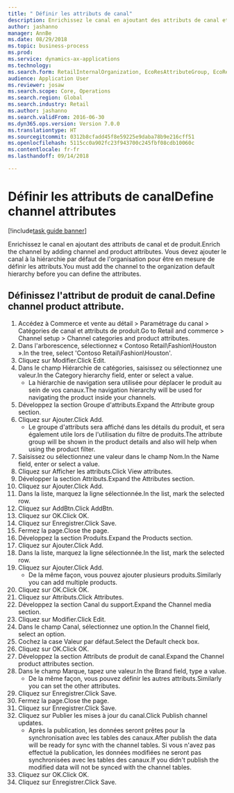```yaml
--- 
title: " Définir les attributs de canal"
description: Enrichissez le canal en ajoutant des attributs de canal et de produit.
author: jashanno
manager: AnnBe
ms.date: 08/29/2018
ms.topic: business-process
ms.prod: 
ms.service: dynamics-ax-applications
ms.technology: 
ms.search.form: RetailInternalOrganization, EcoResAttributeGroup, EcoResAttributeGroupAttribute, RetailAddChannelItems, RetailCatalogProductAttributeValue, RetailMedia
audience: Application User
ms.reviewer: josaw
ms.search.scope: Core, Operations
ms.search.region: Global
ms.search.industry: Retail
ms.author: jashanno
ms.search.validFrom: 2016-06-30
ms.dyn365.ops.version: Version 7.0.0
ms.translationtype: HT
ms.sourcegitcommit: 0312b8cfadd45f8e59225e9daba78b9e216cff51
ms.openlocfilehash: 5115cc0a902fc23f943700c245fbf08cdb10060c
ms.contentlocale: fr-fr
ms.lasthandoff: 09/14/2018

---
```

# <a name="define-channel-attributes"></a><span data-ttu-id="ff244-103"> Définir les attributs de canal</span><span class="sxs-lookup"><span data-stu-id="ff244-103">Define channel attributes</span></span>

[!include[task guide banner](../includes/task-guide-banner.md)]

<span data-ttu-id="ff244-104">Enrichissez le canal en ajoutant des attributs de canal et de produit.</span><span class="sxs-lookup"><span data-stu-id="ff244-104">Enrich the channel by adding channel and product attributes.</span></span> <span data-ttu-id="ff244-105">Vous devez ajouter le canal à la hiérarchie par défaut de l'organisation pour être en mesure de définir les attributs.</span><span class="sxs-lookup"><span data-stu-id="ff244-105">You must add the channel to the organization default hierarchy before you can define the attributes.</span></span>


## <a name="define-channel-product-attribute"></a><span data-ttu-id="ff244-106">Définissez l'attribut de produit de canal.</span><span class="sxs-lookup"><span data-stu-id="ff244-106">Define channel product attribute.</span></span>
1. <span data-ttu-id="ff244-107">Accédez à Commerce et vente au détail > Paramétrage du canal > Catégories de canal et attributs de produit.</span><span class="sxs-lookup"><span data-stu-id="ff244-107">Go to Retail and commerce > Channel setup > Channel categories and product attributes.</span></span>
2. <span data-ttu-id="ff244-108">Dans l'arborescence, sélectionnez « Contoso Retail\Fashion\Houston ».</span><span class="sxs-lookup"><span data-stu-id="ff244-108">In the tree, select 'Contoso Retail\Fashion\Houston'.</span></span>
3. <span data-ttu-id="ff244-109">Cliquez sur Modifier.</span><span class="sxs-lookup"><span data-stu-id="ff244-109">Click Edit.</span></span>
4. <span data-ttu-id="ff244-110">Dans le champ Hiérarchie de catégories, saisissez ou sélectionnez une valeur.</span><span class="sxs-lookup"><span data-stu-id="ff244-110">In the Category hierarchy field, enter or select a value.</span></span>
    * <span data-ttu-id="ff244-111">La hiérarchie de navigation sera utilisée pour déplacer le produit au sein de vos canaux.</span><span class="sxs-lookup"><span data-stu-id="ff244-111">The navigation hierarchy will be used for navigating the product inside your channels.</span></span>  
5. <span data-ttu-id="ff244-112">Développez la section Groupe d'attributs.</span><span class="sxs-lookup"><span data-stu-id="ff244-112">Expand the Attribute group section.</span></span>
6. <span data-ttu-id="ff244-113">Cliquez sur Ajouter.</span><span class="sxs-lookup"><span data-stu-id="ff244-113">Click Add.</span></span>
    * <span data-ttu-id="ff244-114">Le groupe d'attributs sera affiché dans les détails du produit, et sera également utile lors de l'utilisation du filtre de produits.</span><span class="sxs-lookup"><span data-stu-id="ff244-114">The attribute group will be shown in the product details and also will help when using the product filter.</span></span>  
7. <span data-ttu-id="ff244-115">Saisissez ou sélectionnez une valeur dans le champ Nom.</span><span class="sxs-lookup"><span data-stu-id="ff244-115">In the Name field, enter or select a value.</span></span>
8. <span data-ttu-id="ff244-116">Cliquez sur Afficher les attributs.</span><span class="sxs-lookup"><span data-stu-id="ff244-116">Click View attributes.</span></span>
9. <span data-ttu-id="ff244-117">Développer la section Attributs.</span><span class="sxs-lookup"><span data-stu-id="ff244-117">Expand the Attributes section.</span></span>
10. <span data-ttu-id="ff244-118">Cliquez sur Ajouter.</span><span class="sxs-lookup"><span data-stu-id="ff244-118">Click Add.</span></span>
11. <span data-ttu-id="ff244-119">Dans la liste, marquez la ligne sélectionnée.</span><span class="sxs-lookup"><span data-stu-id="ff244-119">In the list, mark the selected row.</span></span>
12. <span data-ttu-id="ff244-120">Cliquez sur AddBtn.</span><span class="sxs-lookup"><span data-stu-id="ff244-120">Click AddBtn.</span></span>
13. <span data-ttu-id="ff244-121">Cliquez sur OK.</span><span class="sxs-lookup"><span data-stu-id="ff244-121">Click OK.</span></span>
14. <span data-ttu-id="ff244-122">Cliquez sur Enregistrer.</span><span class="sxs-lookup"><span data-stu-id="ff244-122">Click Save.</span></span>
15. <span data-ttu-id="ff244-123">Fermez la page.</span><span class="sxs-lookup"><span data-stu-id="ff244-123">Close the page.</span></span>
16. <span data-ttu-id="ff244-124">Développez la section Produits.</span><span class="sxs-lookup"><span data-stu-id="ff244-124">Expand the Products section.</span></span>
17. <span data-ttu-id="ff244-125">Cliquez sur Ajouter.</span><span class="sxs-lookup"><span data-stu-id="ff244-125">Click Add.</span></span>
18. <span data-ttu-id="ff244-126">Dans la liste, marquez la ligne sélectionnée.</span><span class="sxs-lookup"><span data-stu-id="ff244-126">In the list, mark the selected row.</span></span>
19. <span data-ttu-id="ff244-127">Cliquez sur Ajouter.</span><span class="sxs-lookup"><span data-stu-id="ff244-127">Click Add.</span></span>
    * <span data-ttu-id="ff244-128">De la même façon, vous pouvez ajouter plusieurs produits.</span><span class="sxs-lookup"><span data-stu-id="ff244-128">Similarly you can add multiple products.</span></span>  
20. <span data-ttu-id="ff244-129">Cliquez sur OK.</span><span class="sxs-lookup"><span data-stu-id="ff244-129">Click OK.</span></span>
21. <span data-ttu-id="ff244-130">Cliquez sur Attributs.</span><span class="sxs-lookup"><span data-stu-id="ff244-130">Click Attributes.</span></span>
22. <span data-ttu-id="ff244-131">Développez la section Canal du support.</span><span class="sxs-lookup"><span data-stu-id="ff244-131">Expand the Channel media section.</span></span>
23. <span data-ttu-id="ff244-132">Cliquez sur Modifier.</span><span class="sxs-lookup"><span data-stu-id="ff244-132">Click Edit.</span></span>
24. <span data-ttu-id="ff244-133">Dans le champ Canal, sélectionnez une option.</span><span class="sxs-lookup"><span data-stu-id="ff244-133">In the Channel field, select an option.</span></span>
25. <span data-ttu-id="ff244-134">Cochez la case Valeur par défaut.</span><span class="sxs-lookup"><span data-stu-id="ff244-134">Select the Default check box.</span></span>
26. <span data-ttu-id="ff244-135">Cliquez sur OK.</span><span class="sxs-lookup"><span data-stu-id="ff244-135">Click OK.</span></span>
27. <span data-ttu-id="ff244-136">Développez la section Attributs de produit de canal.</span><span class="sxs-lookup"><span data-stu-id="ff244-136">Expand the Channel product attributes section.</span></span>
28. <span data-ttu-id="ff244-137">Dans le champ Marque, tapez une valeur.</span><span class="sxs-lookup"><span data-stu-id="ff244-137">In the Brand field, type a value.</span></span>
    * <span data-ttu-id="ff244-138">De la même façon, vous pouvez définir les autres attributs.</span><span class="sxs-lookup"><span data-stu-id="ff244-138">Similarly you can set the other attributes.</span></span>  
29. <span data-ttu-id="ff244-139">Cliquez sur Enregistrer.</span><span class="sxs-lookup"><span data-stu-id="ff244-139">Click Save.</span></span>
30. <span data-ttu-id="ff244-140">Fermez la page.</span><span class="sxs-lookup"><span data-stu-id="ff244-140">Close the page.</span></span>
31. <span data-ttu-id="ff244-141">Cliquez sur Enregistrer.</span><span class="sxs-lookup"><span data-stu-id="ff244-141">Click Save.</span></span>
32. <span data-ttu-id="ff244-142">Cliquez sur Publier les mises à jour du canal.</span><span class="sxs-lookup"><span data-stu-id="ff244-142">Click Publish channel updates.</span></span>
    * <span data-ttu-id="ff244-143">Après la publication, les données seront prêtes pour la synchronisation avec les tables des canaux.</span><span class="sxs-lookup"><span data-stu-id="ff244-143">After publish the data will be ready for sync with the channel tables.</span></span> <span data-ttu-id="ff244-144">Si vous n'avez pas effectué la publication, les données modifiées ne seront pas synchronisées avec les tables des canaux.</span><span class="sxs-lookup"><span data-stu-id="ff244-144">If you didn't publish the modified data will not be synced with the channel tables.</span></span>  
33. <span data-ttu-id="ff244-145">Cliquez sur OK.</span><span class="sxs-lookup"><span data-stu-id="ff244-145">Click OK.</span></span>
34. <span data-ttu-id="ff244-146">Cliquez sur Enregistrer.</span><span class="sxs-lookup"><span data-stu-id="ff244-146">Click Save.</span></span>


